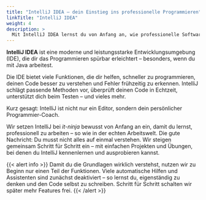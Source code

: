 ```yaml
---
title: "IntelliJ IDEA – dein Einstieg ins professionelle Programmieren"
linkTitle: "IntelliJ IDEA"
weight: 4
description: >
  Mit IntelliJ IDEA lernst du von Anfang an, wie professionelle Softwareentwicklung funktioniert – effizient, smart und mit vielen Hilfestellungen.
---
```


**IntelliJ IDEA** ist eine moderne und leistungsstarke Entwicklungsumgebung (IDE), die dir das Programmieren spürbar erleichtert – besonders, wenn du mit Java arbeitest.

Die IDE bietet viele Funktionen, die dir helfen, schneller zu programmieren, deinen Code besser zu verstehen und Fehler frühzeitig zu erkennen. IntelliJ schlägt passende Methoden vor, überprüft deinen Code in Echtzeit, unterstützt dich beim Testen – und vieles mehr.

Kurz gesagt: IntelliJ ist nicht nur ein Editor, sondern dein persönlicher Programmier-Coach.

Wir setzen IntelliJ bei *it-ninja* bewusst von Anfang an ein, damit du lernst, professionell zu arbeiten – so wie in der echten Arbeitswelt. Die gute Nachricht: Du musst nicht alles auf einmal verstehen. Wir steigen gemeinsam Schritt für Schritt ein – mit einfachen Projekten und Übungen, bei denen du IntelliJ kennenlernen und ausprobieren kannst.

{{< alert info >}}
Damit du die Grundlagen wirklich verstehst, nutzen wir zu Beginn nur einen Teil der Funktionen. Viele automatische Hilfen und Assistenten sind zunächst deaktiviert – so lernst du, eigenständig zu denken und den Code selbst zu schreiben. Schritt für Schritt schalten wir später mehr Features frei.
{{< /alert >}}
